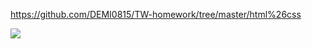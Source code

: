 https://github.com/DEMI0815/TW-homework/tree/master/html%26css

![](https://s3.cn-north-1.amazonaws.com.cn/tws-upload/images/1550825259986-1d79e7bd-c021-47fd-ae92-1913cbbda0d2.png)